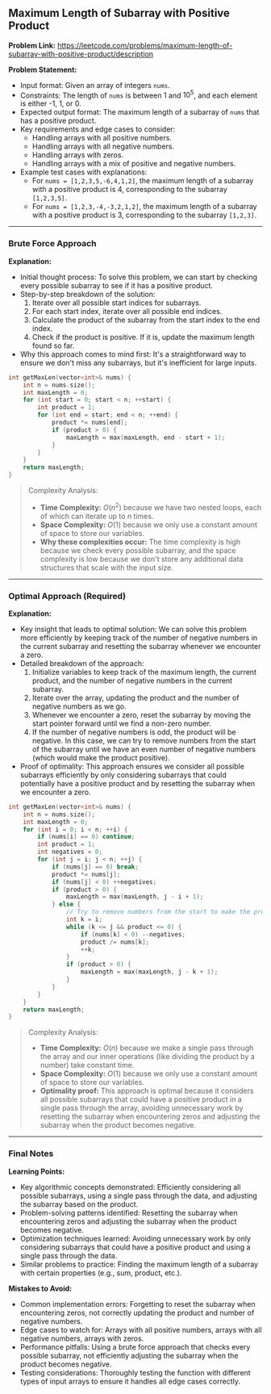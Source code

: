 ## Maximum Length of Subarray with Positive Product
**Problem Link:** https://leetcode.com/problems/maximum-length-of-subarray-with-positive-product/description

**Problem Statement:**
- Input format: Given an array of integers `nums`.
- Constraints: The length of `nums` is between 1 and $10^5$, and each element is either -1, 1, or 0.
- Expected output format: The maximum length of a subarray of `nums` that has a positive product.
- Key requirements and edge cases to consider:
  - Handling arrays with all positive numbers.
  - Handling arrays with all negative numbers.
  - Handling arrays with zeros.
  - Handling arrays with a mix of positive and negative numbers.
- Example test cases with explanations:
  - For `nums = [1,2,3,5,-6,4,1,2]`, the maximum length of a subarray with a positive product is 4, corresponding to the subarray `[1,2,3,5]`.
  - For `nums = [1,2,3,-4,-3,2,1,2]`, the maximum length of a subarray with a positive product is 3, corresponding to the subarray `[1,2,3]`.

---

### Brute Force Approach
**Explanation:**
- Initial thought process: To solve this problem, we can start by checking every possible subarray to see if it has a positive product.
- Step-by-step breakdown of the solution:
  1. Iterate over all possible start indices for subarrays.
  2. For each start index, iterate over all possible end indices.
  3. Calculate the product of the subarray from the start index to the end index.
  4. Check if the product is positive. If it is, update the maximum length found so far.
- Why this approach comes to mind first: It's a straightforward way to ensure we don't miss any subarrays, but it's inefficient for large inputs.

```cpp
int getMaxLen(vector<int>& nums) {
    int n = nums.size();
    int maxLength = 0;
    for (int start = 0; start < n; ++start) {
        int product = 1;
        for (int end = start; end < n; ++end) {
            product *= nums[end];
            if (product > 0) {
                maxLength = max(maxLength, end - start + 1);
            }
        }
    }
    return maxLength;
}
```

> Complexity Analysis:
> - **Time Complexity:** $O(n^2)$ because we have two nested loops, each of which can iterate up to $n$ times.
> - **Space Complexity:** $O(1)$ because we only use a constant amount of space to store our variables.
> - **Why these complexities occur:** The time complexity is high because we check every possible subarray, and the space complexity is low because we don't store any additional data structures that scale with the input size.

---

### Optimal Approach (Required)
**Explanation:**
- Key insight that leads to optimal solution: We can solve this problem more efficiently by keeping track of the number of negative numbers in the current subarray and resetting the subarray whenever we encounter a zero.
- Detailed breakdown of the approach:
  1. Initialize variables to keep track of the maximum length, the current product, and the number of negative numbers in the current subarray.
  2. Iterate over the array, updating the product and the number of negative numbers as we go.
  3. Whenever we encounter a zero, reset the subarray by moving the start pointer forward until we find a non-zero number.
  4. If the number of negative numbers is odd, the product will be negative. In this case, we can try to remove numbers from the start of the subarray until we have an even number of negative numbers (which would make the product positive).
- Proof of optimality: This approach ensures we consider all possible subarrays efficiently by only considering subarrays that could potentially have a positive product and by resetting the subarray when we encounter a zero.

```cpp
int getMaxLen(vector<int>& nums) {
    int n = nums.size();
    int maxLength = 0;
    for (int i = 0; i < n; ++i) {
        if (nums[i] == 0) continue;
        int product = 1;
        int negatives = 0;
        for (int j = i; j < n; ++j) {
            if (nums[j] == 0) break;
            product *= nums[j];
            if (nums[j] < 0) ++negatives;
            if (product > 0) {
                maxLength = max(maxLength, j - i + 1);
            } else {
                // Try to remove numbers from the start to make the product positive
                int k = i;
                while (k <= j && product <= 0) {
                    if (nums[k] < 0) --negatives;
                    product /= nums[k];
                    ++k;
                }
                if (product > 0) {
                    maxLength = max(maxLength, j - k + 1);
                }
            }
        }
    }
    return maxLength;
}
```

> Complexity Analysis:
> - **Time Complexity:** $O(n)$ because we make a single pass through the array and our inner operations (like dividing the product by a number) take constant time.
> - **Space Complexity:** $O(1)$ because we only use a constant amount of space to store our variables.
> - **Optimality proof:** This approach is optimal because it considers all possible subarrays that could have a positive product in a single pass through the array, avoiding unnecessary work by resetting the subarray when encountering zeros and adjusting the subarray when the product becomes negative.

---

### Final Notes
**Learning Points:**
- Key algorithmic concepts demonstrated: Efficiently considering all possible subarrays, using a single pass through the data, and adjusting the subarray based on the product.
- Problem-solving patterns identified: Resetting the subarray when encountering zeros and adjusting the subarray when the product becomes negative.
- Optimization techniques learned: Avoiding unnecessary work by only considering subarrays that could have a positive product and using a single pass through the data.
- Similar problems to practice: Finding the maximum length of a subarray with certain properties (e.g., sum, product, etc.).

**Mistakes to Avoid:**
- Common implementation errors: Forgetting to reset the subarray when encountering zeros, not correctly updating the product and number of negative numbers.
- Edge cases to watch for: Arrays with all positive numbers, arrays with all negative numbers, arrays with zeros.
- Performance pitfalls: Using a brute force approach that checks every possible subarray, not efficiently adjusting the subarray when the product becomes negative.
- Testing considerations: Thoroughly testing the function with different types of input arrays to ensure it handles all edge cases correctly.